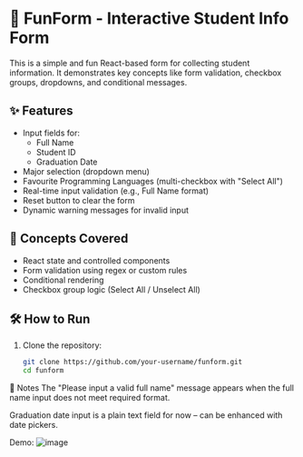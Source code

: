 # 🎉 FunForm - Interactive Student Info Form

This is a simple and fun React-based form for collecting student information. It demonstrates key concepts like form validation, checkbox groups, dropdowns, and conditional messages.

## ✨ Features

- Input fields for:
  - Full Name
  - Student ID
  - Graduation Date
- Major selection (dropdown menu)
- Favourite Programming Languages (multi-checkbox with "Select All")
- Real-time input validation (e.g., Full Name format)
- Reset button to clear the form
- Dynamic warning messages for invalid input

## 🧠 Concepts Covered

- React state and controlled components
- Form validation using regex or custom rules
- Conditional rendering
- Checkbox group logic (Select All / Unselect All)

## 🛠️ How to Run

1. Clone the repository:
   ```bash
   git clone https://github.com/your-username/funform.git
   cd funform

📌 Notes
The "Please input a valid full name" message appears when the full name input does not meet required format.

Graduation date input is a plain text field for now – can be enhanced with date pickers.


Demo:
![image](https://github.com/user-attachments/assets/07ff5837-dea3-4507-a7a8-6a013bce9af3)

